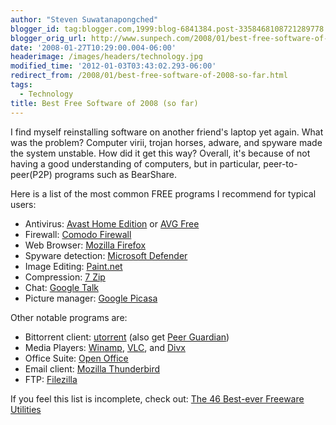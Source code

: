 ```yaml
---
author: "Steven Suwatanapongched"
blogger_id: tag:blogger.com,1999:blog-6841384.post-3358468108721289778
blogger_orig_url: http://www.sunpech.com/2008/01/best-free-software-of-2008-so-far.html
date: '2008-01-27T10:29:00.004-06:00'
headerimage: /images/headers/technology.jpg
modified_time: '2012-01-03T03:43:02.293-06:00'
redirect_from: /2008/01/best-free-software-of-2008-so-far.html
tags:
  - Technology
title: Best Free Software of 2008 (so far)
---
```



I find myself reinstalling software on another friend's laptop yet again.  What was the problem?  Computer virii, trojan horses, adware, and spyware made the system unstable.  How did it get this way?  Overall, it's because of not having a good understanding of computers, but in particular, peer-to-peer(P2P) programs such as BearShare.

Here is a list of the most common FREE programs I recommend for typical users:

<ul>
  <li>Antivirus: <a href="http://www.avast.com/eng/avast_4_home.html" target="_blank" rel="noopener noreferrer">Avast Home Edition</a> or <a href="http://free.grisoft.com/" target="_blank" rel="noopener noreferrer">AVG Free</a></li>
  <li>Firewall: <a href="http://www.personalfirewall.comodo.com/" target="_blank" rel="noopener noreferrer">Comodo Firewall</a></li>
  <li>Web Browser: <a href="http://www.mozilla.com/firefox/" target="_blank" rel="noopener noreferrer">Mozilla Firefox</a></li>
  <li>Spyware detection: <a href="http://www.microsoft.com/athome/security/spyware/software/default.mspx" target="_blank" rel="noopener noreferrer">Microsoft Defender</a></li>
  <li>Image Editing: <a href="http://www.getpaint.net/" target="_blank" rel="noopener noreferrer">Paint.net</a></li>
  <li>Compression: <a href="http://www.7-zip.org/" target="_blank" rel="noopener noreferrer">7 Zip</a></li>
  <li>Chat: <a href="http://talk.google.com/" target="_blank" rel="noopener noreferrer">Google Talk</a></li>
  <li>Picture manager: <a href="http://picasa.google.com/" target="_blank" rel="noopener noreferrer">Google Picasa</a></li>
</ul>

Other notable programs are:

<ul>
  <li>Bittorrent client: <a href="http://www.utorrent.com/" target="_blank" rel="noopener noreferrer">utorrent</a> (also get <a href="http://phoenixlabs.org/pg2/" target="_blank" rel="noopener noreferrer">Peer Guardian</a>)</li>
  <li>Media Players: <a href="http://www.winamp.com/" target="_blank" rel="noopener noreferrer">Winamp</a>, <a href="http://www.videolan.org/vlc/" target="_blank" rel="noopener noreferrer">VLC</a>, and <a href="http://www.divx.com/" target="_blank" rel="noopener noreferrer">Divx</a></li>
  <li>Office Suite: <a href="http://www.openoffice.org/" target="_blank" rel="noopener noreferrer">Open Office</a></li>
  <li>Email client: <a href="http://www.mozilla.com/thunderbird/" target="_blank" rel="noopener noreferrer">Mozilla Thunderbird</a></li>
  <li>FTP: <a href="http://filezilla-project.org/" target="_blank" rel="noopener noreferrer">Filezilla</a></li>
</ul>

If you feel this list is incomplete, check out: <a href="http://www.techsupportalert.com/best_46_free_utilities.htm">The 46 Best-ever Freeware Utilities</a>